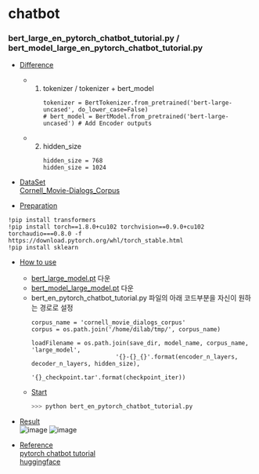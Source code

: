 # chatbot

### bert_large_en_pytorch_chatbot_tutorial.py / bert_model_large_en_pytorch_chatbot_tutorial.py
  - [Difference](#Difference)
    - 1. tokenizer / tokenizer + bert_model
          ```
          tokenizer = BertTokenizer.from_pretrained('bert-large-uncased', do_lower_case=False)
          # bert_model = BertModel.from_pretrained('bert-large-uncased') # Add Encoder outputs
          ```
    - 2. hidden_size
          ```
          hidden_size = 768
          hidden_size = 1024
          ```
- [DataSet](#DataSet)\
[Cornell_Movie-Dialogs_Corpus](https://www.cs.cornell.edu/~cristian/Cornell_Movie-Dialogs_Corpus.html)

- [Preparation](#preparation)
```
!pip install transformers
!pip install torch==1.8.0+cu102 torchvision==0.9.0+cu102 torchaudio===0.8.0 -f https://download.pytorch.org/whl/torch_stable.html
!pip install sklearn
```

- [How to use](#how-to-use)
  - [bert_large_model.pt](https://drive.google.com/file/d/1LUSy1yd9MztKPam9H6MLexAwPKqv2Qmb/view?usp=sharing) 다운
  - [bert_model_large_model.pt](https://drive.google.com/file/d/1s9ZW9LJAVeuV88RQI3YV9PNNbkYgEDZN/view?usp=sharing) 다운
  - bert_en_pytorch_chatbot_tutorial.py 파일의 아래 코드부분을 자신이 원하는 경로로 설정
    ```
    corpus_name = 'cornell_movie_dialogs_corpus' 
    corpus = os.path.join('/home/dilab/tmp/', corpus_name)
    
    loadFilename = os.path.join(save_dir, model_name, corpus_name, 'large_model',
                            '{}-{}_{}'.format(encoder_n_layers, decoder_n_layers, hidden_size),
                            '{}_checkpoint.tar'.format(checkpoint_iter))

    ```
  - [Start](#Start)
    ```python
    >>> python bert_en_pytorch_chatbot_tutorial.py
    ```
- [Result](#Result)\
![image](https://user-images.githubusercontent.com/60804222/110282746-5cda8400-8022-11eb-9ad3-ba7aca4a7719.png)
![image](https://user-images.githubusercontent.com/60804222/110897238-6de80580-8340-11eb-9c4f-117855ca1017.png)

- [Reference](#Reference)\
[pytorch chatbot tutorial](https://pytorch.org/tutorials/beginner/chatbot_tutorial.html)\
[huggingface](https://huggingface.co/transformers/pretrained_models.html)

